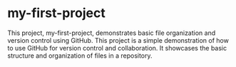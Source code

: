 # my-first-project
This project, my-first-project, demonstrates basic file organization and version control using GitHub.
This project is a simple demonstration of how to use GitHub for version control and collaboration. It showcases the basic structure and organization of files in a repository.
